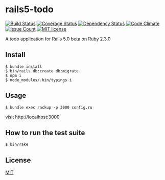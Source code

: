 # rails5-todo

[![Build Status](https://travis-ci.org/cncgl/rails5-todo.svg?branch=master)](https://travis-ci.org/cncgl/rails5-todo)
[![Coverage Status](https://coveralls.io/repos/cncgl/rails5-todo/badge.svg?branch=master&service=github)](https://coveralls.io/github/cncgl/rails5-todo?branch=master)
[![Dependency Status](https://gemnasium.com/cncgl/rails5-todo.svg)](https://gemnasium.com/cncgl/rails5-todo)
[![Code Climate](https://codeclimate.com/github/cncgl/rails5-todo/badges/gpa.svg)](https://codeclimate.com/github/cncgl/rails5-todo)
[![Issue Count](https://codeclimate.com/github/cncgl/rails5-todo/badges/issue_count.svg)](https://codeclimate.com/github/cncgl/rails5-todo)
[![MIT license](http://img.shields.io/badge/license-MIT-brightgreen.svg)](LICENSE)

A todo application for Rails 5.0 beta on Ruby 2.3.0

## Install

```
$ bundle install
$ bin/rails db:create db:migrate
$ npm i
$ node_modules/.bin/typings i
```

## Usage

```
$ bundle exec rackup -p 3000 config.ru
```
visit http://localhost:3000

## How to run the test suite

```
$ bin/rake
```

## License

[MIT](LICENSE)
